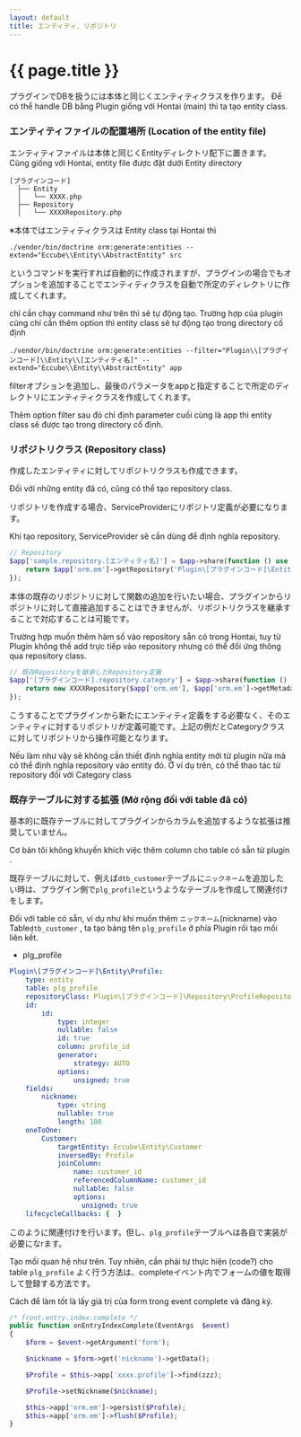```yaml
---
layout: default
title: エンティティ、リポジトリ
---
```


# {{ page.title }}

プラグインでDBを扱うには本体と同じくエンティティクラスを作ります。
Để có thể handle DB bằng Plugin giống với Hontai (main) thì ta tạo entity class.
### エンティティファイルの配置場所 (Location of the entity file)
エンティティファイルは本体と同じくEntityディレクトリ配下に置きます。
Cũng giống với Hontai, entity file được đặt dưới Entity directory 

```
[プラグインコード]
  ├── Entity
  │   └── XXXX.php
  ├── Repository
  │   └── XXXXRepository.php
```
※本体ではエンティティクラスは
Entity class tại Hontai thì
```
./vendor/bin/doctrine orm:generate:entities --extend="Eccube\\Entity\\AbstractEntity" src
```
というコマンドを実行すれば自動的に作成されますが、プラグインの場合でもオプションを追加することでエンティティクラスを自動で所定のディレクトリに作成してくれます。

chỉ cần chạy command như trên thì sẽ tự động tạo. Trường hợp của plugin cũng chỉ cần thêm option thì entity class sẽ tự động tạo trong directory cố định
```
./vendor/bin/doctrine orm:generate:entities --filter="Plugin\\[プラグインコード]\\Entity\\[エンティティ名]" --extend="Eccube\\Entity\\AbstractEntity" app
```

filterオプションを追加し、最後のパラメータをappと指定することで所定のディレクトリにエンティティクラスを作成してくれます。

Thêm option filter sau đó chỉ định parameter cuối cùng là app thì entity class sẽ được tạo trong directory cố định.

### リポジトリクラス (Repository class)

作成したエンティティに対してリポジトリクラスも作成できます。

Đối với những entity đã có, cũng có thể tạo repository class.

リポジトリを作成する場合、ServiceProviderにリポジトリ定義が必要になります。

Khi tạo repository, ServiceProvider sẽ cần dùng để định nghĩa repository.

```php
// Repository
$app['sample.repository.[エンティティ名]'] = $app->share(function () use ($app) {
    return $app['orm.em']->getRepository('Plugin\[プラグインコード]\Entity\[エンティティ]');
});
```

本体の既存のリポジトリに対して関数の追加を行いたい場合、プラグインからリポジトリに対して直接追加することはできませんが、リポジトリクラスを継承することで対応することは可能です。

Trường hợp muốn thêm hàm số vào repository sẵn có trong Hontai, tuy từ Plugin không thề add trực tiếp vào repository nhưng có thể đối ứng thông qua repository class.

```php
// 既存Repositoryを継承したRepository定義
$app['[プラグインコード].repository.category'] = $app->share(function () use ($app) {
    return new XXXXRepository($app['orm.em'], $app['orm.em']->getMetadataFactory()->getMetadataFor('Eccube\Entity\Category'));
});
```

こうすることでプラグインから新たにエンティティ定義をする必要なく、そのエンティティに対するリポジトリが定義可能です。上記の例だとCategoryクラスに対してリポジトリから操作可能となります。

Nếu làm như vậy sẽ không cần thiết định nghĩa entity mới từ plugin nữa mà có thể định nghĩa repository vào entity đó. Ở ví dụ trên, có thể thao tác từ repository đối với Category class

### 既存テーブルに対する拡張 (Mở rộng đối với table đã có)

基本的に既存テーブルに対してプラグインからカラムを追加するような拡張は推奨していません。

Cơ bản tôi không khuyến khích việc thêm column cho table có sẵn từ plugin .

既存テーブルに対して、例えば`dtb_customer`テーブルに`ニックネーム`を追加したい時は、プラグイン側で`plg_profile`というようなテーブルを作成して関連付けをします。

Đối với table có sẵn, ví dụ như khi muốn thêm `ニックネーム`(nickname) vào Table`dtb_customer` , ta tạo bảng tên `plg_profile` ở phía Plugin rồi tạo mối liên kết.


- plg_profile

```yml
Plugin\[プラグインコード]\Entity\Profile:
    type: entity
    table: plg_profile
    repositoryClass: Plugin\[プラグインコード]\Repository\ProfileRepository
    id:
        id:
            type: integer
            nullable: false
            id: true
            column: profile_id
            generator:
                strategy: AUTO
            options:
                unsigned: true
    fields:
        nickname:
            type: string
            nullable: true
            length: 100
    oneToOne:
        Customer:
            targetEntity: Eccube\Entity\Customer
            inversedBy: Profile
            joinColumn:
                name: customer_id
                referencedColumnName: customer_id
                nullable: false
                options:
                  unsigned: true
    lifecycleCallbacks: {  }
```

このように関連付けを行います。但し、`plg_profile`テーブルへは各自で実装が必要になrます。

Tạo mối quan hệ như trên. Tuy nhiên, cần phải tự thực hiện (code?) cho table `plg_profile`
よく行う方法は、completeイベント内でフォームの値を取得して登録する方法です。

Cách để làm tốt là lấy giá trị của form trong event complete và đăng ký.

```php
/* front.entry.index.complete */
public function onEntryIndexComplete(EventArgs  $event)
{
    $form = $event->getArgument('form');

    $nickname = $form->get('nickname')->getData();

    $Profile = $this->app['xxxx.profile']->find(zzz);

    $Profile->setNickname($nickname);

    $this->app['orm.em']->persist($Profile);
    $this->app['orm.em']->flush($Profile);
}
```
